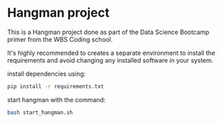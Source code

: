 # Hangman project
This is a Hangman project done as part of the Data Science Bootcamp primer from the WBS Coding school.

It's highly recommended to creates a separate environment to install the requirements and avoid changing any installed software in your system. 

install dependencies using:
```bash
pip install -r requirements.txt
```

start hangman with the command:
```bash
bash start_hangman.sh
```
